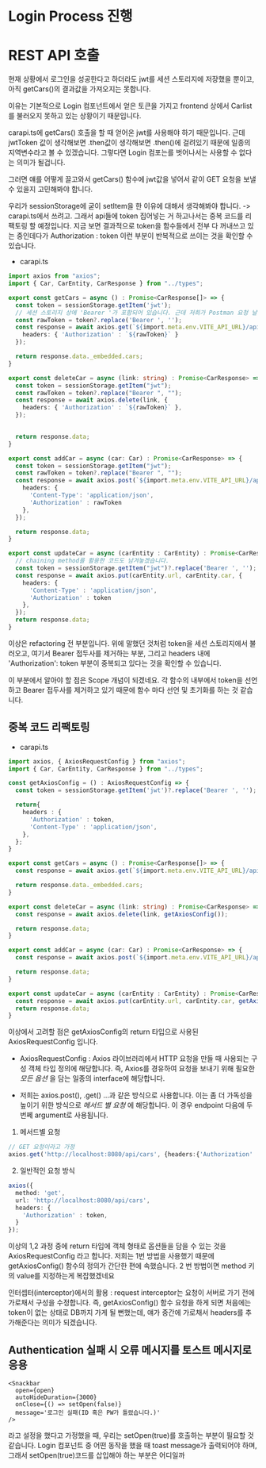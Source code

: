 # Login Process 진행
# REST API 호출
현재 상황에서 로그인을 성공한다고 하더라도 jwt를 세션 스토리지에 저장했을 뿐이고, 아직 getCars()의 결과값을 가져오지는 못합니다.

이유는 기본적으로 Login 컴포넌트에서 얻은 토큰을 가지고 frontend 상에서 Carlist를 불러오지 못하고 있는 상황이기 때문입니다.

carapi.ts에 getCars() 호출을 할 때 얻어온 jwt를 사용해야 하기 때문입니다.
근데 jwtToken 값이 생각해보면 .then값이 생각해보면 .then()에 걸려있기 때문에 일종의 지역변수라고 볼 수 있겠습니다. 그렇다면 Login 컴포는를 벗어나서는 사용할 수 없다는 의미가 될겁니다.

그러면 얘를 어떻게 끌고와서 getCars() 함수에 jwt값을 넣어서 같이 GET 요청을 보낼 수 있을지 고민해봐야 합니다.

우리가 sessionStorage에 굳이 setItem을 한 이유에 대해서 생각해봐야 합니다. -> carapi.ts에서 쓰려고.
그래서 api들에 token 집어넣는 거 하고나서는 중복 코드를 리팩토링 할 예정입니다.
지금 보면 결과적으로 token을 함수들에서 전부 다 꺼내쓰고 있는 중인데다가 Authorization : token 이런 부분이 반복적으로 쓰이는 것을 확인할 수 있습니다.

* carapi.ts
```ts
import axios from "axios";
import { Car, CarEntity, CarResponse } from "../types";

export const getCars = async () : Promise<CarResponse[]> => {
  const token = sessionStorage.getItem('jwt');
  // 세션 스토리지 상에 'Bearer '가 포함되어 있습니다. 근데 저희가 Postman 요청 날릴 때 'Bearer ' 부분을 빼놓고 붙여넣기 했었던 것을 떠올려서 프론트엔드 상에서 'Bearer '를 제거하고, 그걸 기준으로 요청을 날렸습니다.
  const rawToken = token?.replace('Bearer ', '');
  const response = await axios.get(`${import.meta.env.VITE_API_URL}/api/cars`, {
    headers: { 'Authorization' : `${rawToken}` }
  });

  return response.data._embedded.cars;
}

export const deleteCar = async (link: string) : Promise<CarResponse> => {
  const token = sessionStorage.getItem("jwt");
  const rawToken = token?.replace("Bearer ", "");
  const response = await axios.delete(link, {
    headers: { 'Authorization' : `${rawToken}` },
  });
  

  return response.data;
}

export const addCar = async (car: Car) : Promise<CarResponse> => {
  const token = sessionStorage.getItem("jwt");
  const rawToken = token?.replace("Bearer ", "");
  const response = await axios.post(`${import.meta.env.VITE_API_URL}/api/cars`, car, {
    headers: {
      'Content-Type': 'application/json', 
      'Authorization' : rawToken
    },
  });

  return response.data; 
}

export const updateCar = async (carEntity : CarEntity) : Promise<CarResponse> => {
  // chaining method를 활용한 코드도 남겨놓겠습니다.
  const token = sessionStorage.getItem("jwt")?.replace('Bearer ', '');
  const response = await axios.put(carEntity.url, carEntity.car, {
    headers: {
      'Content-Type' : 'application/json',
      'Authorization' : token
    },
  });
  return response.data;
}
```
이상은 refactoring 전 부분입니다. 위에 말했던 것처럼 token을 세션 스토리지에서 불러오고, 여기서 Bearer 접두사를 제거하는 부분, 그리고 headers 내에 'Authorization': token 부분이 중복되고 있다는 것을 확인할 수 있습니다.

이 부분에서 알아야 할 점은 Scope 개념이 되겠네요. 각 함수의 내부에서 token을 선언하고 Bearer 접두사를 제거하고 있기 때문에 함수 마다 선언 및 초기화를 하는 것 같습니다.

## 중복 코드 리팩토링

* carapi.ts
```ts
import axios, { AxiosRequestConfig } from "axios";
import { Car, CarEntity, CarResponse } from "../types";

const getAxiosConfig = () : AxiosRequestConfig => {
  const token = sessionStorage.getItem('jwt')?.replace('Bearer ', '');

  return{
    headers : {
      'Authorization' : token,
      'Content-Type' : 'application/json',
    },
  };
}

export const getCars = async () : Promise<CarResponse[]> => {
  const response = await axios.get(`${import.meta.env.VITE_API_URL}/api/cars`, getAxiosConfig());

  return response.data._embedded.cars;
}

export const deleteCar = async (link: string) : Promise<CarResponse> => {
  const response = await axios.delete(link, getAxiosConfig());

  return response.data;
}

export const addCar = async (car: Car) : Promise<CarResponse> => {
  const response = await axios.post(`${import.meta.env.VITE_API_URL}/api/cars`, car, getAxiosConfig());

  return response.data; 
}

export const updateCar = async (carEntity : CarEntity) : Promise<CarResponse> => {
  const response = await axios.put(carEntity.url, carEntity.car, getAxiosConfig());
  return response.data;
}
```
이상에서 고려할 점은 getAxiosConfig의 return 타입으로 사용된 AxiosRequestConfig 입니다.

- AxiosRequestConfig : Axios 라이브러리에서 HTTP 요청을 만들 때 사용되는 구성 객체 타입 정의에 해당합니다. 즉, Axios를 경유하여 요청을 보내기 위해 필요한 _모든 옵션_ 을 담는 일종의 interface에 해당합니다.

- 저희는 axios.post(), .get() ...과 같은 방식으로 사용합니다. 이는 좀 더 가독성을 높이기 위한 방식으로 _메서드 별 요청_ 에 해당합니다. 이 경우 endpoint 다음에 두 번쩨 argument로 사용됩니다.

1. 메서드별 요청
```ts
// GET 요청이라고 가정
axios.get('http://localhost:8080/api/cars', {headers:{'Authorization' : token}})
```
2. 일반적인 요청 방식
```ts
axios({
  method: 'get',
  url: 'http://localhost:8080/api/cars',
  headers: {
    'Authorization' : token,
  }
});
```
이상의 1,2 과정 중에 return 타입에 객체 형태로 옵션들을 담을 수 있는 것을 AxiosRequestConfig 라고 합니다. 저희는 1번 방법을 사용했기 때문에 getAxiosConfig() 함수의 정의가 간단한 편에 속했습니다. 2 번 방법이면 method 키의 value를 지정하는게 복잡했겠네요

인터셉터(interceptor)에서의 활용 : request interceptor는 요청이 서버로 가기 전에 가로채서 구성을 수정합니다. 즉, getAxiosConfig() 함수 요청을 하게 되면 처음에는 token이 없는 상태로 DB까지 가게 될 뻔했는데, 얘가 중간에 가로채서 headers를 추가해준다는 의미가 되겠습니다.

## Authentication 실패 시 오류 메시지를 토스트 메시지로 응용
```tsx
<Snackbar
  open={open}
  autoHideDuration={3000}
  onClose={() => setOpen(false)}
  message='로그인 실패(ID 혹은 PW가 틀렸습니다.)'
/>
```
라고 설정을 했다고 가정했을 때, 우리는 setOpen(true)를 호출하는 부분이 필요할 것 같습니다. Login 컴포넌트 중 어떤 동작을 했을 때 toast message가 출력되어야 하며, 그래서 setOpen(true)코드를 삽입해야 하는 부분은 어디일까